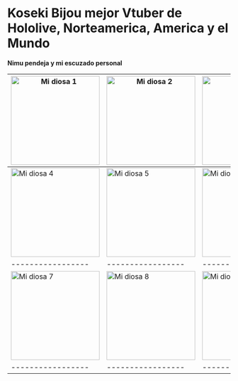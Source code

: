 # Koseki Bijou mejor Vtuber de Hololive, Norteamerica, America y el Mundo

**Nimu pendeja y mi escuzado personal**

| <img src="https://pbs.twimg.com/media/GkEhcEcaAAIw0aR?format=jpg&name=small" alt="Mi diosa 1" width="200"> | <img src="https://pbs.twimg.com/media/Gj49EHFXQAA2jGo?format=jpg&name=small" alt="Mi diosa 2" width="200"> | <img src="https://pbs.twimg.com/media/Gj0RClnakAAMecs?format=jpg&name=small" alt="Mi diosa 3" width="200"> |
|-----------------|-----------------|-----------------|
| <img src="https://pbs.twimg.com/media/GjzfZIfacAE3VDM?format=jpg&name=small" alt="Mi diosa 4" width="200"> | <img src="https://pbs.twimg.com/media/Gjupi0faMAAbKi7?format=jpg&name=small" alt="Mi diosa 5" width="200"> | <img src="https://pbs.twimg.com/media/GjZKzoYaoAAahot?format=jpg&name=small" alt="Mi diosa 6" width="200"> |
|-----------------|-----------------|-----------------|
| <img src="https://pbs.twimg.com/media/GjD_kndW4AAp2nU?format=jpg&name=small" alt="Mi diosa 7" width="200"> | <img src="https://pbs.twimg.com/media/Gie3qIHXIAAhxEj?format=jpg&name=small" alt="Mi diosa 8" width="200"> | <img src="https://pbs.twimg.com/media/Gibw1fOW0AADIY6?format=jpg&name=small" alt="Mi diosa 9" width="200"> |
|-----------------|-----------------|-----------------|


